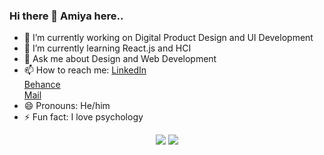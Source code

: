 ### Hi there 👋 Amiya here..

  

- 🔭 I’m currently working on Digital Product Design and UI Development
- 🌱 I’m currently learning React.js and HCI
- 💬 Ask me about Design and Web Development
- 📫 How to reach me: <a href="https://www.linkedin.com/in/amiya-ranjan-sethi-618711165/">LinkedIn</a><br> <a href="https://www.behance.net/amiyarsethi1">Behance</a><br><a href="mailto:amiyaranjan.design@outlook.com">Mail</a>
- 😄 Pronouns: He/him
- ⚡ Fun fact: I love psychology

<p align = "center">
  <img src = "https://github-readme-stats.vercel.app/api?username=amiya12345&show_icons=true&theme=radical&layout=compact">
  <img src = "https://github-readme-stats.vercel.app/api/top-langs/?username=amiya12345&hide=css,html&theme=tokyonight&layout=compact">
</p>



